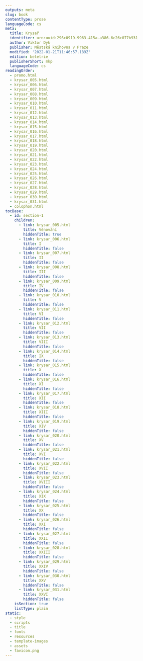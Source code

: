 ```yaml
---
outputs: meta
slug: book
contentType: prose
languageCode: cs
meta:
  title: Krysař
  identifier: urn:uuid:296c0919-9963-415a-a386-6c26c077b931
  author: Viktor Dyk
  publisher: Městská knihovna v Praze
  modified: '2022-01-21T11:46:57.189Z'
  edition: beletrie
  publisherShort: mkp
  languageCode: cs
readingOrder:
  - promo.html
  - krysar_005.html
  - krysar_006.html
  - krysar_007.html
  - krysar_008.html
  - krysar_009.html
  - krysar_010.html
  - krysar_011.html
  - krysar_012.html
  - krysar_013.html
  - krysar_014.html
  - krysar_015.html
  - krysar_016.html
  - krysar_017.html
  - krysar_018.html
  - krysar_019.html
  - krysar_020.html
  - krysar_021.html
  - krysar_022.html
  - krysar_023.html
  - krysar_024.html
  - krysar_025.html
  - krysar_026.html
  - krysar_027.html
  - krysar_028.html
  - krysar_029.html
  - krysar_030.html
  - krysar_031.html
  - colophon.html
tocBase:
  - id: section-1
    children:
      - link: krysar_005.html
        title: Věnování
        hiddenTitle: true
      - link: krysar_006.html
        title: I
        hiddenTitle: false
      - link: krysar_007.html
        title: II
        hiddenTitle: false
      - link: krysar_008.html
        title: III
        hiddenTitle: false
      - link: krysar_009.html
        title: IV
        hiddenTitle: false
      - link: krysar_010.html
        title: V
        hiddenTitle: false
      - link: krysar_011.html
        title: VI
        hiddenTitle: false
      - link: krysar_012.html
        title: VII
        hiddenTitle: false
      - link: krysar_013.html
        title: VIII
        hiddenTitle: false
      - link: krysar_014.html
        title: IX
        hiddenTitle: false
      - link: krysar_015.html
        title: X
        hiddenTitle: false
      - link: krysar_016.html
        title: XI
        hiddenTitle: false
      - link: krysar_017.html
        title: XII
        hiddenTitle: false
      - link: krysar_018.html
        title: XIII
        hiddenTitle: false
      - link: krysar_019.html
        title: XIV
        hiddenTitle: false
      - link: krysar_020.html
        title: XV
        hiddenTitle: false
      - link: krysar_021.html
        title: XVI
        hiddenTitle: false
      - link: krysar_022.html
        title: XVII
        hiddenTitle: false
      - link: krysar_023.html
        title: XVIII
        hiddenTitle: false
      - link: krysar_024.html
        title: XIX
        hiddenTitle: false
      - link: krysar_025.html
        title: XX
        hiddenTitle: false
      - link: krysar_026.html
        title: XXI
        hiddenTitle: false
      - link: krysar_027.html
        title: XXII
        hiddenTitle: false
      - link: krysar_028.html
        title: XXIII
        hiddenTitle: false
      - link: krysar_029.html
        title: XXIV
        hiddenTitle: false
      - link: krysar_030.html
        title: XXV
        hiddenTitle: false
      - link: krysar_031.html
        title: XXVI
        hiddenTitle: false
    isSection: true
    listType: plain
static:
  - style
  - scripts
  - title
  - fonts
  - resources
  - template-images
  - assets
  - favicon.png
---
```

